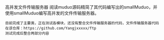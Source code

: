 高并发文件传输服务器
    阅读muduo源码精简了其代码编写出的smallMuduo，并使用smallMuduo编写高并发的文件传输服务器。
    
    目前完成了主要类，正在测试各模块，还没有整合文件传输服务器的代码，文件传输服务器代码在该仓库：https://github.com/Yangjxxxxx/ftp
    测试完成后整合两部分内容
